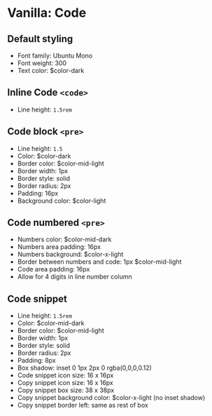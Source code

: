 # Vanilla: Code

## Default styling
- Font family: Ubuntu Mono
- Font weight: 300
- Text color: $color-dark

## Inline Code ```<code>```
- Line height: `1.5rem`

## Code block ```<pre>```
- Line height: `1.5`
- Color: $color-dark
- Border color: $color-mid-light
- Border width: 1px
- Border style: solid
- Border radius: 2px
- Padding: 16px
- Background color: $color-light

## Code numbered ```<pre>```
- Numbers color: $color-mid-dark
- Numbers area padding: 16px
- Numbers background: $color-x-light
- Border between numbers and code: 1px $color-mid-light
- Code area padding: 16px
- Allow for 4 digits in line number column

## Code snippet
- Line height: `1.5rem`
- Color: $color-mid-dark
- Border color: $color-mid-light
- Border width: 1px
- Border style: solid
- Border radius: 2px
- Padding: 8px
- Box shadow: inset 0 1px 2px 0 rgba(0,0,0,0.12)
- Code snippet icon size: 16 x 16px
- Copy snippet icon size: 16 x 16px
- Copy snippet box size: 38 x 38px
- Copy snippet background color: $color-x-light (no inset shadow)
- Copy snippet border left: same as rest of box
